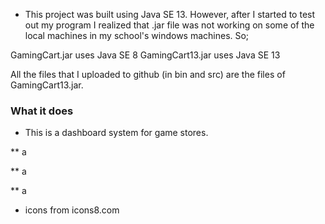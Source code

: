 * This project was built using Java SE 13. However, after I started to test out my program I realized that .jar file was not working on some of the local machines in my school's  windows machines. So;

GamingCart.jar uses Java SE 8
GamingCart13.jar uses Java SE 13

All the files that I uploaded to github (in bin and src) are the files of GamingCart13.jar.


### What it does

* This is a dashboard system for game stores.

** a

** a

** a




* icons from icons8.com
